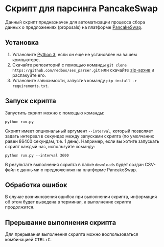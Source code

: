 # Скрипт для парсинга PancakeSwap

Данный скрипт предназначен для автоматизации процесса сбора данных о предложениях (proposals) на платформе [PancakeSwap](https://pancakeswap.finance/voting).

## Установка

1. Установите [Python 3](https://practicum.yandex.ru/blog/kak-ustanovit-python-na-kompyuter/), если он еще не установлен на вашем компьютере.
2. Скачайте репозиторий с помощью команды `git clone https://github.com/redboo/ses_parser.git` или скачайте [zip-архив](https://github.com/redboo/pancakeswap-scraper/archive/refs/heads/main.zip) и распакуйте его.
3. Установите зависимости, запустив команду `pip install -r requirements.txt`.

## Запуск скрипта

Запустить скрипт можно с помощью команды:

```shell
python run.py
```

Скрипт имеет опциональный аргумент `--interval`, который позволяет задать интервал в секундах между запусками скрипта (по умолчанию равен 86400 секундам, т.е. 1 день). Например, если вы хотите запускать скрипт каждый час, используйте команду:

```shell
python run.py --interval 3600
```

В результате выполнения скрипта в папке `downloads` будет создан CSV-файл с данными о предложениях на платформе PancakeSwap.

## Обработка ошибок

В случае возникновения ошибок при выполнении скрипта, информация об этом будет выведена в терминал, а выполнение скрипта продолжится.

## Прерывание выполнения скрипта

Для прерывания выполнения скрипта можно воспользоваться комбинацией <kbd>CTRL</kbd>+<kbd>C</kbd>.
